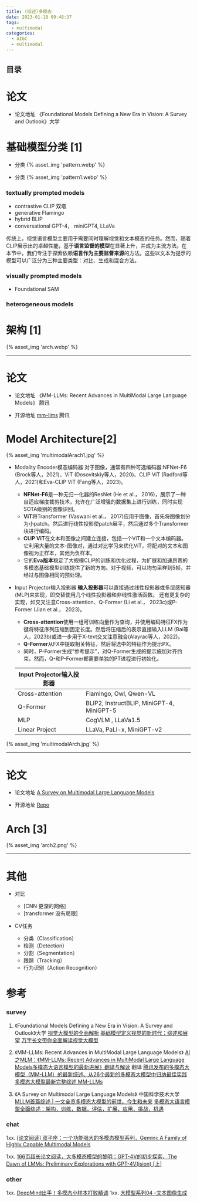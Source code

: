 ```yaml
---
title: (综述)多模态 
date: 2023-01-18 09:48:37
tags:
  - multimodal
categories:
  - AIGC  
  - multimodal
---
```


<p></p>
<!-- more -->

## 目录
<!-- toc -->

# 论文
+ 论文地址
 《Foundational Models Defining a New Era in Vision: A Survey and Outlook》大学


# 基础模型分类 [1]
+ 分类
{% asset_img  'pattern.webp' %}

+ 分类
{% asset_img  'pattern1.webp' %}

### textually prompted models 
  - contrastive
    CLIP  双塔
  - generative 
    Flamingo 
  - hybrid 
    BLIP
  - conversational
    GPT-4， miniGPT4, LLaVa

传统上，视觉语言模型主要用于需要同时理解视觉和文本模态的任务。然而，随着CLIP展示出的卓越性能，基于**语言监督的模型**在显著上升，并成为主流方法。在本节中，我们专注于探索依赖**语言作为主要监督来源**的方法。这些以文本为提示的模型可以广泛分为三种主要类型：对比、生成和混合方法。


###  visually prompted models
  - Foundational 
    SAM

###  heterogeneous  models

# 架构 [1]
{% asset_img  'arch.webp' %}

---

# 论文
+ 论文地址
 《MM-LLMs: Recent Advances in MultiModal Large Language Models》  腾讯

+ 开源地址
  [mm-llms](https://mm-llms.github.io/archives/) 腾讯

# Model Architecture[2]
{% asset_img  'multimodalArach1.jpg' %}

+ Modality Encoder模态编码器
	对于图像，通常有四种可选编码器:NFNet-F6 (Brock等人，2021)、ViT (Dosovitskiy等人，2020)、CLIP ViT (Radford等人，2021)和Eva-CLIP ViT (Fang等人，2023)。
	- **NFNet-F6**是一种无归一化器的ResNet (He et al.， 2016)，展示了一种自适应梯度裁剪技术，允许在广泛增强的数据集上进行训练，同时实现SOTA级别的图像识别。
	- **ViT**将Transformer (Vaswani et al.， 2017)应用于图像，首先将图像划分为小patch。然后进行线性投影使patch展平，然后通过多个Transformer块进行编码。
	- **CLIP ViT**在文本和图像之间建立连接，包括一个ViT和一个文本编码器。它利用大量的文本-图像对，通过对比学习来优化ViT，将配对的文本和图像视为正样本，其他为负样本。
	- 它的**Eva版本**稳定了大规模CLIP的训练和优化过程，为扩展和加速昂贵的多模态基础模型训练提供了新的方向。对于视频，可以均匀采样到5帧，并经过与图像相同的预处理。



+ Input Projector输入投影器
	**输入投影器**可以直接通过线性投影器或多层感知器(MLP)来实现，即交替使用几个线性投影器和非线性激活函数。
	还有更复杂的实现，如交叉注意Cross-attention、Q-Former (Li et al.， 2023c)或P-Former (Jian et al.， 2023)。
	
	- **Cross-attention**使用一组可训练向量作为查询，并使用编码特征FX作为键将特征序列压缩到固定长度。然后将压缩后的表示直接输入LLM (Bai等人，2023b)或进一步用于X-text交叉注意融合(Alayrac等人，2022)。 
	- **Q-Former**从FX中提取相关特征，然后将选中的特征作为提示PX。
	- 同时，P-Former生成“参考提示”，对Q-Former生成的提示施加对齐约束。然而，Q-和P-Former都需要单独的PT进程进行初始化。
	
	| Input Projector输入投影器 |                                           |
	| ------------------------- | ----------------------------------------- |
	| Cross-attention           | Flamingo, Owl, Qwen-VL                    |
	| Q-Former                  | BLIP2, InstructBLIP, MiniGPT-4, MiniGPT-5 |
	| MLP                       | CogVLM , LLaVa1.5                         |
	| Linear Project            | LLaVa, PaLI-x,  MiniGPT-v2                |
	
	


{% asset_img  'multimodalArch.jpg' %}

---

# 论文
+ 论文地址
   [A Survey on Multimodal Large Language Models](https://arxiv.org/abs/2306.13549)

+ 开源地址
  [Repo](https://github.com/BradyFU/Awesome-Multimodal-Large-Language-Models)

# Arch [3]
{% asset_img  'arch2.png' %}

---

# 其他
+ 对比
  - [CNN  更深的网络]
  - [transformer 没有局限]
  
+ CV任务
  - 分类（Classification）
  - 检测（Detection）
  - 分割（Segmentation）
  - 跟踪（Tracking）
  - 行为识别（Action Recognition）
  
# 参考
### survey
1. 《Foundational Models Defining a New Era in Vision: A Survey and Outlook》大学
    [视觉大模型的全面解析](https://blog.csdn.net/qq_45368632/article/details/132180645)
    [基础模型定义视觉的新时代：综述和展望](https://zhuanlan.zhihu.com/p/655135848)
    [万字长文带你全面解读视觉大模型](https://zhuanlan.zhihu.com/p/648578542)

2. 《MM-LLMs: Recent Advances in MultiModal Large Language Models》
   [AI之MLM：《MM-LLMs: Recent Advances in MultiModal Large Language Models多模态大语言模型的最新进展》翻译与解读](https://blog.csdn.net/qq_41185868/article/details/135877268) 翻译
   [腾讯发布的多模态大模型（MM-LLM）的最新综述、从26个最新的多模态大模型中归纳最佳实践](https://zhuanlan.zhihu.com/p/680487634)
   [多模态大模型最新完整综述 MM-LLMs](https://zhuanlan.zhihu.com/p/680955430)
   
3. 《A Survey on Multimodal Large Language Models》  中国科学技术大学
   [MLLM首篇综述 | 一文全览多模态大模型的前世、今生和未来](https://cloud.tencent.com/developer/article/2322835)
   [多模态大语言模型全面综述：架构，训练，数据，评估，扩展，应用，挑战，机遇](https://mp.weixin.qq.com/s/V5aiWUYh14q00jAn2O6VKA)

### chat
1xx. [[论文阅读] 双子座：一个功能强大的多模态模型系列，Gemini: A Family of Highly Capable Multimodal Models](https://zhuanlan.zhihu.com/p/670821058)

1xx. [166页超长论文阅读，大多模态模型的黎明：GPT-4V的初步探索，The Dawn of LMMs: Preliminary Explorations with GPT-4V(ision) [上]](https://zhuanlan.zhihu.com/p/663655741)


### other
1xx. [DeepMind出手！多模态小样本打败精调](https://zhuanlan.zhihu.com/p/511517344)
1xx. [大模型系列04 -文本图像生成](https://zhuanlan.zhihu.com/p/669757416)








